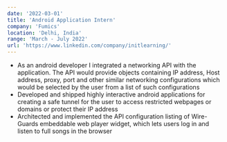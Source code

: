 ```yaml
---
date: '2022-03-01'
title: 'Android Application Intern'
company: 'Fumics'
location: 'Delhi, India'
range: 'March - July 2022'
url: 'https://www.linkedin.com/company/initlearning/'
---
```


- As an android developer I integrated a networking API with the application. The API would provide objects containing IP address, Host address, proxy, port and other similar networking configurations which would be selected by the user from a list of such configurations
- Developed and shipped highly interactive android applications for creating a safe tunnel for the user to access restricted webpages or domains or protect their IP address
- Architected and implemented the API configuration listing of Wire-Guards embeddable web player widget, which lets users log in and listen to full songs in the browser
